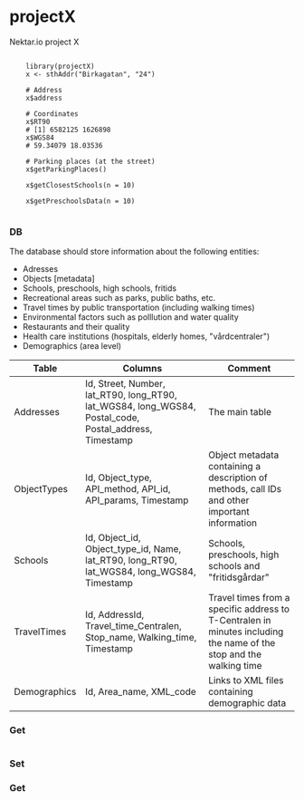 projectX
========

Nektar.io project X

```
    
    library(projectX)
    x <- sthAddr("Birkagatan", "24")
    
    # Address
    x$address
    
    # Coordinates
    x$RT90
    # [1] 6582125 1626898
    x$WGS84
    # 59.34079 18.03536
    
    # Parking places (at the street)
    x$getParkingPlaces()
    
    x$getClosestSchools(n = 10)
    
    x$getPreschoolsData(n = 10)
    
```

### DB
The database should store information about the following entities:
- Adresses
- Objects [metadata]
- Schools, preschools, high schools, fritids
- Recreational areas such as parks, public baths, etc.
- Travel times by public transportation (including walking times)
- Environmental factors such as polllution and water quality
- Restaurants and their quality
- Health care institutions (hospitals, elderly homes, "vårdcentraler")
- Demographics (area level)


Table | Columns | Comment
------|---------|--------
Addresses | Id, Street, Number, lat_RT90, long_RT90, lat_WGS84, long_WGS84, Postal_code, Postal_address, Timestamp | The main table
ObjectTypes | Id, Object_type, API_method, API_id, API_params, Timestamp | Object metadata containing a description of methods, call IDs and other important information
Schools | Id, Object_id, Object_type_id, Name, lat_RT90, long_RT90, lat_WGS84, long_WGS84, Timestamp | Schools, preschools, high schools and "fritidsgårdar"
TravelTimes | Id, AddressId, Travel_time_Centralen, Stop_name, Walking_time, Timestamp | Travel times from a specific address to T-Centralen in minutes including the name of the stop and the walking time
Demographics | Id, Area_name, XML_code | Links to XML files containing demographic data

### Get


```r


```


### Set



### Get



